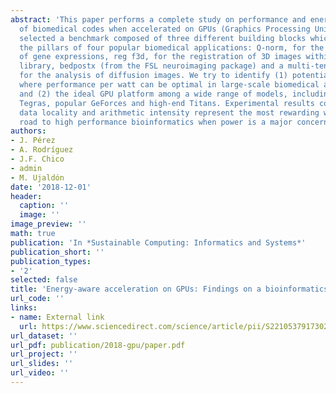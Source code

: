 ```yaml
---
abstract: 'This paper performs a complete study on performance and energy efficiency
  of biomedical codes when accelerated on GPUs (Graphics Processing Units). We have
  selected a benchmark composed of three different building blocks which constitute
  the pillars of four popular biomedical applications: Q-norm, for the quantile normalization
  of gene expressions, reg f3d, for the registration of 3D images within the NiftyReg
  library, bedpostx (from the FSL neuroimaging package) and a multi-tensor tractography
  for the analysis of diffusion images. We try to identify (1) potential scenarios
  where performance per watt can be optimal in large-scale biomedical applications,
  and (2) the ideal GPU platform among a wide range of models, including low power
  Tegras, popular GeForces and high-end Titans. Experimental results conclude that
  data locality and arithmetic intensity represent the most rewarding ways on the
  road to high performance bioinformatics when power is a major concern.'
authors:
- J. Pérez
- A. Rodríguez
- J.F. Chico
- admin
- M. Ujaldón
date: '2018-12-01'
header:
  caption: ''
  image: ''
image_preview: ''
math: true
publication: 'In *Sustainable Computing: Informatics and Systems*'
publication_short: ''
publication_types:
- '2'
selected: false
title: 'Energy-aware acceleration on GPUs: Findings on a bioinformatics benchmark'
url_code: ''
links:
- name: External link
  url: https://www.sciencedirect.com/science/article/pii/S2210537917302822
url_dataset: ''
url_pdf: publication/2018-gpu/paper.pdf
url_project: ''
url_slides: ''
url_video: ''
---
```


